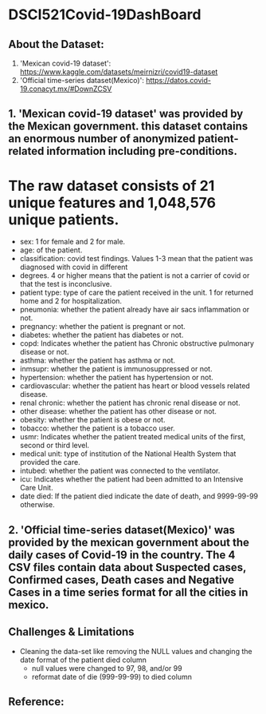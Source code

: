 # DSCI521Covid-19DashBoard


## About the Dataset: 
1. 'Mexican covid-19 dataset': https://www.kaggle.com/datasets/meirnizri/covid19-dataset
2. 'Official time-series dataset(Mexico)': https://datos.covid-19.conacyt.mx/#DownZCSV

## 1. 'Mexican covid-19 dataset' was provided by the Mexican government. this dataset contains an enormous number of anonymized patient-related information including pre-conditions. 
# The raw dataset consists of 21 unique features and 1,048,576 unique patients. 
- sex: 1 for female and 2 for male.
- age: of the patient.
- classification: covid test findings. Values 1-3 mean that the patient was diagnosed with covid in different
- degrees. 4 or higher means that the patient is not a carrier of covid or that the test is inconclusive.
- patient type: type of care the patient received in the unit. 1 for returned home and 2 for hospitalization.
- pneumonia: whether the patient already have air sacs inflammation or not.
- pregnancy: whether the patient is pregnant or not.
- diabetes: whether the patient has diabetes or not.
- copd: Indicates whether the patient has Chronic obstructive pulmonary disease or not.
- asthma: whether the patient has asthma or not.
- inmsupr: whether the patient is immunosuppressed or not.
- hypertension: whether the patient has hypertension or not.
- cardiovascular: whether the patient has heart or blood vessels related disease.
- renal chronic: whether the patient has chronic renal disease or not.
- other disease: whether the patient has other disease or not.
- obesity: whether the patient is obese or not.
- tobacco: whether the patient is a tobacco user.
- usmr: Indicates whether the patient treated medical units of the first, second or third level.
- medical unit: type of institution of the National Health System that provided the care.
- intubed: whether the patient was connected to the ventilator.
- icu: Indicates whether the patient had been admitted to an Intensive Care Unit.
- date died: If the patient died indicate the date of death, and 9999-99-99 otherwise.

## 2. 'Official time-series dataset(Mexico)' was provided by the mexican government about the daily cases of Covid-19 in the country. The 4 CSV files contain data about Suspected cases, Confirmed cases, Death cases and Negative Cases in a time series format for all the cities in mexico. 


## Challenges & Limitations 
* Cleaning the data-set like removing the NULL values and changing the date format of the patient died column 
  - null values were changed to 97, 98, and/or 99
  - reformat date of die (999-99-99) to died column 


## Reference: 







